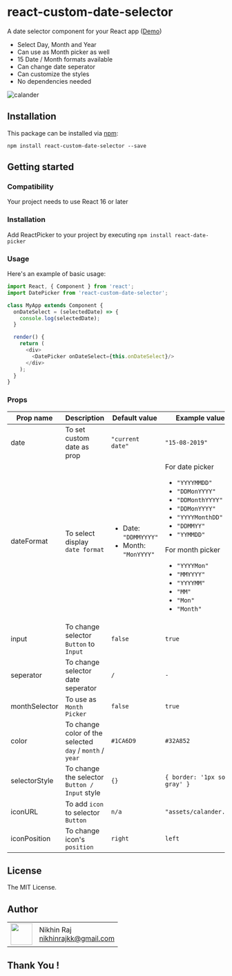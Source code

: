 # react-custom-date-selector

A date selector component for your React app ([Demo](https://nikhinrajkk.github.io/react-date-picker/))

* Select Day, Month and Year
* Can use as Month picker as well
* 15 Date / Month formats available
* Can change date seperator
* Can customize the styles
* No dependencies needed

![calander](https://user-images.githubusercontent.com/22662965/66898189-4d662f80-f016-11e9-837e-ee5f4bf9a9a9.png)


## Installation

This package can be installed via [npm](https://github.com/npm/cli):

```
npm install react-custom-date-selector --save
```

## Getting started

### Compatibility
Your project needs to use React 16 or later

### Installation

Add ReactPicker to your project by executing `npm install react-date-picker`

### Usage

Here's an example of basic usage:

```js
import React, { Component } from 'react';
import DatePicker from 'react-custom-date-selector';

class MyApp extends Component {
  onDateSelect = (selectedDate) => {
    console.log(selectedDate);
  }

  render() {
    return (
      <div>
        <DatePicker onDateSelect={this.onDateSelect}/>
      </div>
    );
  }
}
```
### Props

|Prop name|Description|Default value|Example values|
|----|----|----|----|
|date|To set custom date as prop|`"current date"`|`"15-08-2019"`|
|dateFormat|To select display `date format`|<ul><li>Date: `"DDMMYYYY"`</li><li>Month: `"MonYYYY"`</li></ul>|For date picker<ul><li>`"YYYYMMDD"`</li><li>`"DDMonYYYY"`</li><li>`"DDMonthYYYY"`</li><li>`"DDMonYYYY"`</li><li>`"YYYYMonthDD"`</li><li>`"DDMMYY"`</li><li>`"YYMMDD"`</li></ul>For month picker<ul><li>`"YYYYMon"`</li><li>`"MMYYYY"`</li><li>`"YYYYMM"`</li><li>`"MM"`</li><li>`"Mon"`</li><li>`"Month"`</li></ul>|
|input|To change selector `Button` to `Input`|`false`|`true`|
|seperator|To change selector date seperator|`/`|`-`|
|monthSelector|To use as `Month Picker`|`false`|`true`|
|color|To change color of the selected `day` / `month` / `year`|`#1CA6D9`|`#32A852`|
|selectorStyle|To change the selector `Button / Input` style|`{}`|`{ border: '1px solid gray' }`|
|iconURL|To add `icon` to selector `Button`|`n/a`|`"assets/calander.svg"`|
|iconPosition|To change icon's `position`|`right`|`left`|


## License

The MIT License.

## Author

<table>
  <tr>
    <td>
      <img src="https://user-images.githubusercontent.com/22662965/66898950-c3b76180-f017-11e9-86e6-2634ca04bab5.jpg" width="50">
    </td>
    <td>
      Nikhin Raj<br />
      <a href="mailto:nikhinrajkk@gmail.com">nikhinrajkk@gmail.com</a><br />
    </td>
  </tr>
</table>

## Thank You !
